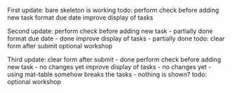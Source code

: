 First update:
bare skeleton is working
todo:
perform check before adding new task
format due date
improve display of tasks

Second update:
perform check before adding new task - partially done
format due date - done
improve display of tasks - partially done
todo:
clear form after submit
optional workshop

Third update:
clear form after submit - done
perform check before adding new task - no changes yet
improve display of tasks - no changes yet
    - using mat-table somehow breaks the tasks - nothing is shown?
todo:
optional workshop